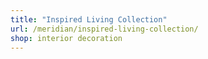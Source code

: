 ```yaml
---
title: "Inspired Living Collection"
url: /meridian/inspired-living-collection/
shop: interior decoration
---
```

